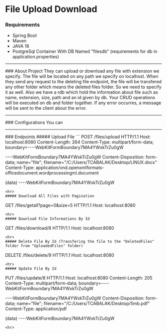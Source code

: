 # File Upload Download
### Requirements
- Spring Boot
- Maven
- JAVA 18
- PostgreSql Container With DB Named "filesdb" (requirements for db in application.properties)
<hr>
### About Project
They can upload or download any file with extension we specify. The file will be located on any path we specify on localhost. When they send any request to the deleting file endpoint, the file will be transfered any other folder which means the deleted files folder. So we need to specify it as well. Also we have a rdb which hold the information about file such as name, extension, size, path and an id given by db. Your CRUD operations will be executed on db and folder together. If any error occurres, a message will be sent to the client about the error.
<hr>
### Configurations
You can
<hr>
### Endpoints
##### Upload File
```
POST /files/upload HTTP/1.1
Host: localhost:8080
Content-Length: 264
Content-Type: multipart/form-data; boundary=----WebKitFormBoundary7MA4YWxkTrZu0gW

----WebKitFormBoundary7MA4YWxkTrZu0gW
Content-Disposition: form-data; name="file"; filename="/C:/Users/TCABALAK/Desktop/LINUX.docx"
Content-Type: application/vnd.openxmlformats-officedocument.wordprocessingml.document

(data)
----WebKitFormBoundary7MA4YWxkTrZu0gW
```
<hr>
##### Download All Files with Pagination
```
GET /files/getall?page=0&size=5 HTTP/1.1
Host: localhost:8080
```
<hr>
##### Download File Informations By Id
```
GET /files/download/8 HTTP/1.1
Host: localhost:8080
```
<hr>
##### Delete File By Id (Transfering the file to the "DeletedFiles" folder from "UploadedFiles" folder)
```
DELETE /files/delete/9 HTTP/1.1
Host: localhost:8080
```
<hr>
##### Update File By Id
```
PUT /files/update/8 HTTP/1.1
Host: localhost:8080
Content-Length: 205
Content-Type: multipart/form-data; boundary=----WebKitFormBoundary7MA4YWxkTrZu0gW

----WebKitFormBoundary7MA4YWxkTrZu0gW
Content-Disposition: form-data; name="file"; filename="/C:/Users/TCABALAK/Desktop/5mb.pdf"
Content-Type: application/pdf

(data)
----WebKitFormBoundary7MA4YWxkTrZu0gW
```
<hr>
